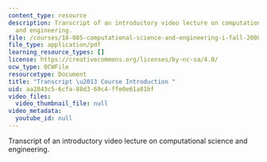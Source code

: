 ```yaml
---
content_type: resource
description: Transcript of an introductory video lecture on computational science
  and engineering.
file: /courses/18-085-computational-science-and-engineering-i-fall-2008/aa2843c56cfa88d369c4ffe0e61a81bf_ocw-18.085-f08-intro_300k.pdf
file_type: application/pdf
learning_resource_types: []
license: https://creativecommons.org/licenses/by-nc-sa/4.0/
ocw_type: OCWFile
resourcetype: Document
title: "Transcript \u2013 Course Introduction "
uid: aa2843c5-6cfa-88d3-69c4-ffe0e61a81bf
video_files:
  video_thumbnail_file: null
video_metadata:
  youtube_id: null
---
```

Transcript of an introductory video lecture on computational science and engineering.